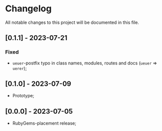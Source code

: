 # Changelog
All notable changes to this project will be documented in this file.

## [0.1.1] - 2023-07-21
### Fixed
- `ueuer`-postfix typo in class names, modules, routes and docs (`ueuer` => `uerer`);

## [0.1.0] - 2023-07-09

- Prototype;

## [0.0.0] - 2023-07-05

- RubyGems-placement release;
